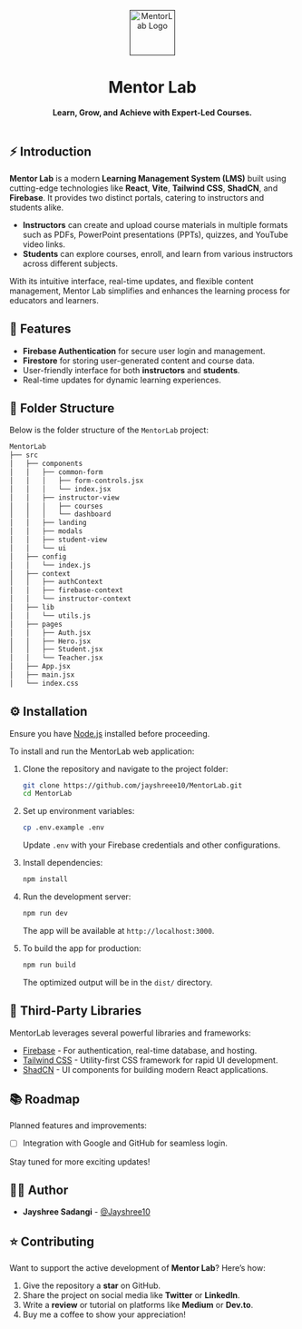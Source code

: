 <p align="center">
  <a href="">
    <img alt="MentorLab Logo" height="80" src="https://github.com/user-attachments/assets/8e22fe9c-9c46-487e-a3a2-37563a9ddbdf">
  </a>
</p>

<h1 align="center">Mentor Lab</h1>

<div align="center">
  <strong>Learn, Grow, and Achieve with Expert-Led Courses.</strong>
</div>

<br />

## ⚡️ Introduction

**Mentor Lab** is a modern **Learning Management System (LMS)** built using cutting-edge technologies like **React**, **Vite**, **Tailwind CSS**, **ShadCN**, and **Firebase**. It provides two distinct portals, catering to instructors and students alike.

- **Instructors** can create and upload course materials in multiple formats such as PDFs, PowerPoint presentations (PPTs), quizzes, and YouTube video links.
- **Students** can explore courses, enroll, and learn from various instructors across different subjects.

With its intuitive interface, real-time updates, and flexible content management, Mentor Lab simplifies and enhances the learning process for educators and learners.

## 🎯 Features

- **Firebase Authentication** for secure user login and management.
- **Firestore** for storing user-generated content and course data.
- User-friendly interface for both **instructors** and **students**.
- Real-time updates for dynamic learning experiences.

## 📁 Folder Structure

Below is the folder structure of the `MentorLab` project:

```sh
MentorLab
├── src
│   ├── components
│   │   ├── common-form
│   │   │   ├── form-controls.jsx
│   │   │   └── index.jsx
│   │   ├── instructor-view
│   │   │   ├── courses
│   │   │   └── dashboard
│   │   ├── landing
│   │   ├── modals
│   │   ├── student-view
│   │   └── ui
│   ├── config
│   │   └── index.js
│   ├── context
│   │   ├── authContext
│   │   ├── firebase-context
│   │   └── instructor-context
│   ├── lib
│   │   └── utils.js
│   ├── pages
│   │   ├── Auth.jsx
│   │   ├── Hero.jsx
│   │   ├── Student.jsx
│   │   └── Teacher.jsx
│   ├── App.jsx
│   ├── main.jsx
│   └── index.css
```

## ⚙️ Installation

Ensure you have [Node.js](https://nodejs.org/en/download/) installed before proceeding.

To install and run the MentorLab web application:

1. Clone the repository and navigate to the project folder:

   ```bash
   git clone https://github.com/jayshreee10/MentorLab.git
   cd MentorLab
   ```

2. Set up environment variables:

   ```bash
   cp .env.example .env
   ```

   Update `.env` with your Firebase credentials and other configurations.

3. Install dependencies:

   ```bash
   npm install
   ```

4. Run the development server:

   ```bash
   npm run dev
   ```

   The app will be available at `http://localhost:3000`.

5. To build the app for production:

   ```bash
   npm run build
   ```

   The optimized output will be in the `dist/` directory.

## 🌱 Third-Party Libraries

MentorLab leverages several powerful libraries and frameworks:

- [Firebase](https://console.firebase.google.com) - For authentication, real-time database, and hosting.
- [Tailwind CSS](https://tailwindcss.com/docs/installation) - Utility-first CSS framework for rapid UI development.
- [ShadCN](https://ui.shadcn.com/docs/installation/vite) - UI components for building modern React applications.

## 📚 Roadmap

Planned features and improvements:

- [ ] Integration with Google and GitHub for seamless login.

Stay tuned for more exciting updates!

## 👨‍💻 Author

- **Jayshree Sadangi** - [@Jayshree10](https://github.com/jayshreee10)

## ⭐️ Contributing

Want to support the active development of **Mentor Lab**? Here’s how:

1. Give the repository a **star** on GitHub.
2. Share the project on social media like **Twitter** or **LinkedIn**.
3. Write a **review** or tutorial on platforms like **Medium** or **Dev.to**.
4. Buy me a coffee to show your appreciation!

